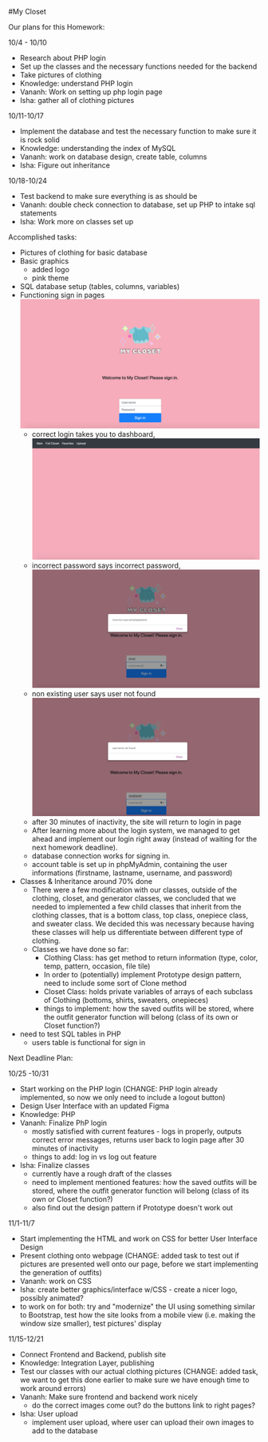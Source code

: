 #My Closet

Our plans for this Homework:

10/4 - 10/10
- Research about PHP login
- Set up the classes and the necessary functions needed for the backend
- Take pictures of clothing
- Knowledge: understand PHP login
- Vananh: Work on setting up php login page
- Isha: gather all of clothing pictures

10/11-10/17
- Implement the database and test the necessary function to make sure it is rock solid
- Knowledge: understanding the index of MySQL
- Vananh: work on database design, create table, columns
- Isha: Figure out inheritance

10/18-10/24
- Test backend to make sure everything is as should be
- Vananh: double check connection to database, set up PHP to intake sql statements
- Isha: Work more on classes set up

Accomplished tasks:
- Pictures of clothing for basic database
- Basic graphics
  - added logo
  - pink theme
- SQL database setup (tables, columns, variables)
- Functioning sign in pages ![screenshot of login page](screenshots/loginpage.png)
  - correct login takes you to dashboard, ![screenshot of home page](screenshots/homepage.png)
  - incorrect password says incorrect password, ![screenshot of incorrect password](screenshots/incorrectlogin.png)
  - non existing user says user not found ![screenshot of user not found](screenshots/usernotfound.png)
  - after 30 minutes of inactivity, the site will return to login in page
  - After learning more about the login system, we managed to get ahead and implement our login right away (instead of waiting for the next homework deadline).
  - database connection works for signing in. 
  - account table is set up in phpMyAdmin, containing the user informations (firstname, lastname, username, and password)
- Classes & Inheritance around 70% done
  - There were a few modification with our classes, outside of the clothing, closet, and generator classes, we concluded that we needed to implemented a few child classes that inherit from the clothing classes, that is a bottom class, top class, onepiece class, and sweater class. We decided this was necessary because having these classes will help us differentiate between different type of clothing.
  - Classes we have done so far:
    - Clothing Class: has get method to return information (type, color, temp, pattern, occasion, file tile)
    - In order to (potentially) implement Prototype design pattern, need to include some sort of Clone method
    - Closet Class: holds private variables of arrays of each subclass of Clothing (bottoms, shirts, sweaters, onepieces)
    - things to implement: how the saved outfits will be stored, where the outfit generator function will belong (class of its own or Closet function?)
- need to test SQL tables in PHP
  - users table is functional for sign in

Next Deadline Plan: 

10/25 -10/31
- Start working on the PHP login (CHANGE: PHP login already implemented, so now we only need to include a logout button)
- Design User Interface with an updated Figma
- Knowledge: PHP
- Vananh: Finalize PhP login
  - mostly satisfied with current features - logs in properly, outputs correct error messages, returns user back to login page
    after 30 minutes of inactivity
  - things to add: log in vs log out feature
- Isha: Finalize classes 
  - currently have a rough draft of the classes
  - need to implement mentioned features: how the saved outfits will be stored, where the outfit generator function will belong (class of its own or Closet function?)
  - also find out the design pattern if Prototype doesn't work out

11/1-11/7
- Start implementing the HTML and work on CSS for better User Interface Design
- Present clothing onto webpage (CHANGE: added task to test out if pictures are presented well onto our page, before we start implementing the generation of outfits)
- Vananh: work on CSS
- Isha: create better graphics/interface w/CSS - create a nicer logo, possibly animated?
- to work on for both: try and "modernize" the UI using something similar to Bootstrap, test how the site looks from a mobile view (i.e. making the window size smaller), test pictures' display

11/15-12/21
- Connect Frontend and Backend, publish site
- Knowledge: Integration Layer, publishing
- Test our classes with our actual clothing pictures (CHANGE: added task, we want to get this done earlier to make sure we have enough time to work around errors)
- Vananh: Make sure frontend and backend work nicely
  - do the correct images come out? do the buttons link to right pages?
- Isha: User upload
  - implement user upload, where user can upload their own images to add to the database
